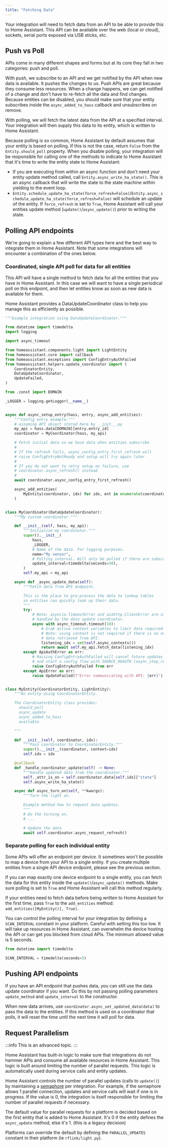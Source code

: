 ```yaml
---
title: "Fetching Data"
---
```


Your integration will need to fetch data from an API to be able to provide this to Home Assistant. This API can be available over the web (local or cloud), sockets, serial ports exposed via USB sticks, etc.

## Push vs Poll

APIs come in many different shapes and forms but at its core they fall in two categories: push and poll.

With push, we subscribe to an API and we get notified by the API when new data is available. It pushes the changes to us. Push APIs are great because they consume less resources. When a change happens, we can get notified of a change and don't have to re-fetch all the data and find changes. Because entities can be disabled, you should make sure that your entity subscribes inside the `async_added_to_hass` callback and unsubscribes on remove.

With polling, we will fetch the latest data from the API at a specified interval. Your integration will then supply this data to its entity, which is written to Home Assistant.

Because polling is so common, Home Assistant by default assumes that your entity is based on polling. If this is not the case, return `False` from the `Entity.should_poll` property. When you disable polling, your integration will be responsible for calling one of the methods to indicate to Home Assistant that it's time to write the entity state to Home Assistant:

- If you are executing from within an async function and don't need your entity update method called, call `Entity.async_write_ha_state()`. This is an async callback that will write the state to the state machine within yielding to the event loop.
- `Entity.schedule_update_ha_state(force_refresh=False)`/`Entity.async_schedule_update_ha_state(force_refresh=False)` will schedule an update of the entity. If `force_refresh` is set to `True`, Home Assistant will call your entities update method (`update()`/`async_update()`) prior to writing the state.

## Polling API endpoints

We're going to explain a few different API types here and the best way to integrate them in Home Assistant. Note that some integrations will encounter a combination of the ones below.

### Coordinated, single API poll for data for all entities

This API will have a single method to fetch data for all the entities that you have in Home Assistant. In this case we will want to have a single periodical poll on this endpoint, and then let entities know as soon as new data is available for them.

Home Assistant provides a DataUpdateCoordinator class to help you manage this as efficiently as possible.

```python
"""Example integration using DataUpdateCoordinator."""

from datetime import timedelta
import logging

import async_timeout

from homeassistant.components.light import LightEntity
from homeassistant.core import callback
from homeassistant.exceptions import ConfigEntryAuthFailed
from homeassistant.helpers.update_coordinator import (
    CoordinatorEntity,
    DataUpdateCoordinator,
    UpdateFailed,
)

from .const import DOMAIN

_LOGGER = logging.getLogger(__name__)


async def async_setup_entry(hass, entry, async_add_entities):
    """Config entry example."""
    # assuming API object stored here by __init__.py
    my_api = hass.data[DOMAIN][entry.entry_id]
    coordinator = MyCoordinator(hass, my_api)

    # Fetch initial data so we have data when entities subscribe
    #
    # If the refresh fails, async_config_entry_first_refresh will
    # raise ConfigEntryNotReady and setup will try again later
    #
    # If you do not want to retry setup on failure, use
    # coordinator.async_refresh() instead
    #
    await coordinator.async_config_entry_first_refresh()

    async_add_entities(
        MyEntity(coordinator, idx) for idx, ent in enumerate(coordinator.data)
    )


class MyCoordinator(DataUpdateCoordinator):
    """My custom coordinator."""

    def __init__(self, hass, my_api):
        """Initialize my coordinator."""
        super().__init__(
            hass,
            _LOGGER,
            # Name of the data. For logging purposes.
            name="My sensor",
            # Polling interval. Will only be polled if there are subscribers.
            update_interval=timedelta(seconds=30),
        )
        self.my_api = my_api

    async def _async_update_data(self):
        """Fetch data from API endpoint.

        This is the place to pre-process the data to lookup tables
        so entities can quickly look up their data.
        """
        try:
            # Note: asyncio.TimeoutError and aiohttp.ClientError are already
            # handled by the data update coordinator.
            async with async_timeout.timeout(10):
                # Grab active context variables to limit data required to be fetched from API
                # Note: using context is not required if there is no need or ability to limit
                # data retrieved from API.
                listening_idx = set(self.async_contexts())
                return await self.my_api.fetch_data(listening_idx)
        except ApiAuthError as err:
            # Raising ConfigEntryAuthFailed will cancel future updates
            # and start a config flow with SOURCE_REAUTH (async_step_reauth)
            raise ConfigEntryAuthFailed from err
        except ApiError as err:
            raise UpdateFailed(f"Error communicating with API: {err}")


class MyEntity(CoordinatorEntity, LightEntity):
    """An entity using CoordinatorEntity.

    The CoordinatorEntity class provides:
      should_poll
      async_update
      async_added_to_hass
      available

    """

    def __init__(self, coordinator, idx):
        """Pass coordinator to CoordinatorEntity."""
        super().__init__(coordinator, context=idx)
        self.idx = idx

    @callback
    def _handle_coordinator_update(self) -> None:
        """Handle updated data from the coordinator."""
        self._attr_is_on = self.coordinator.data[self.idx]["state"]
        self.async_write_ha_state()

    async def async_turn_on(self, **kwargs):
        """Turn the light on.

        Example method how to request data updates.
        """
        # Do the turning on.
        # ...

        # Update the data
        await self.coordinator.async_request_refresh()
```

### Separate polling for each individual entity

Some APIs will offer an endpoint per device. It sometimes won't be possible to map a device from your API to a single entity. If you create multiple entities from a single API device endpoint, please see the previous section.

If you can map exactly one device endpoint to a single entity, you can fetch the data for this entity inside the `update()`/`async_update()` methods. Make sure polling is set to `True` and Home Assistant will call this method regularly.

If your entities need to fetch data before being written to Home Assistant for the first time, pass `True` to the `add_entities` method: `add_entities([MyEntity()], True)`.

You can control the polling interval for your integration by defining a `SCAN_INTERVAL` constant in your platform. Careful with setting this too low. It will take up resources in Home Assistant, can overwhelm the device hosting the API or can get you blocked from cloud APIs. The minimum allowed value is 5 seconds.

```python
from datetime import timedelta

SCAN_INTERVAL = timedelta(seconds=5)
```

## Pushing API endpoints

If you have an API endpoint that pushes data, you can still use the data update coordinator if you want. Do this by not passing polling parameters `update_method` and `update_interval` to the constructor.

When new data arrives, use `coordinator.async_set_updated_data(data)` to pass the data to the entities. If this method is used on a coordinator that polls, it will reset the time until the next time it will poll for data.

## Request Parallelism

:::info
This is an advanced topic.
:::

Home Assistant has built-in logic to make sure that integrations do not hammer APIs and consume all available resources in Home Assistant. This logic is built around limiting the number of parallel requests. This logic is automatically used during service calls and entity updates.

Home Assistant controls the number of parallel updates (calls to `update()`) by maintaining a [semaphore](https://docs.python.org/3/library/asyncio-sync.html#asyncio.Semaphore) per integration. For example, if the semaphore allows 1 parallel connection, updates and service calls will wait if one is in progress. If the value is 0, the integration is itself responsible for limiting the number of parallel requests if necessary.

The default value for parallel requests for a platform is decided based on the first entity that is added to Home Assistant. It's 0 if the entity defines the `async_update` method, else it's 1. (this is a legacy decision)

Platforms can override the default by defining the `PARALLEL_UPDATES` constant in their platform (ie `rflink/light.py`).
